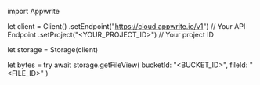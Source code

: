 import Appwrite

let client = Client()
    .setEndpoint("https://cloud.appwrite.io/v1") // Your API Endpoint
    .setProject("&lt;YOUR_PROJECT_ID&gt;") // Your project ID

let storage = Storage(client)

let bytes = try await storage.getFileView(
    bucketId: "<BUCKET_ID>",
    fileId: "<FILE_ID>"
)

